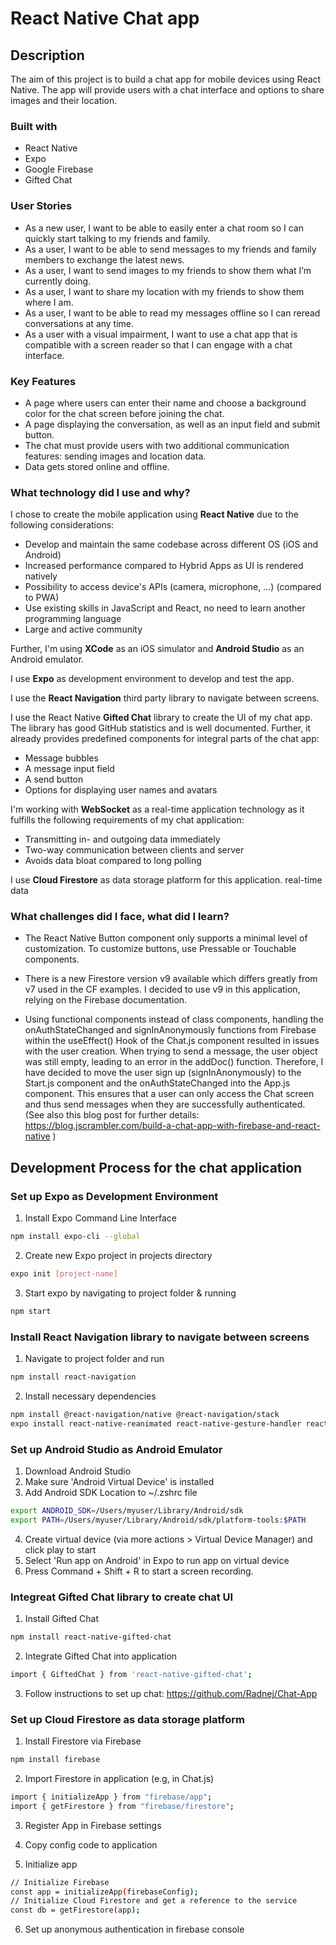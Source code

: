 # React Native Chat app

## Description
The aim of this project is to build a chat app for mobile devices using React Native. The app will provide users with a chat interface and options to share images and their location.

### Built with
* React Native
* Expo
* Google Firebase
* Gifted Chat

### User Stories
* As a new user, I want to be able to easily enter a chat room so I can quickly start talking to my friends and family.
* As a user, I want to be able to send messages to my friends and family members to exchange the latest news.
* As a user, I want to send images to my friends to show them what I’m currently doing.
* As a user, I want to share my location with my friends to show them where I am.
* As a user, I want to be able to read my messages offline so I can reread conversations at any
time.
* As a user with a visual impairment, I want to use a chat app that is compatible with a screen
reader so that I can engage with a chat interface.

### Key Features
* A page where users can enter their name and choose a background color for the chat screen before joining the chat.
* A page displaying the conversation, as well as an input field and submit button.
* The chat must provide users with two additional communication features: sending images
and location data.
* Data gets stored online and offline.


### What technology did I use and why?

I chose to create the mobile application using **React Native** due to the following considerations:
* Develop and maintain the same codebase across different OS (iOS and Android)
* Increased performance compared to Hybrid Apps as UI is rendered natively
* Possibility to access device's APIs (camera, microphone, ...) (compared to PWA)
* Use existing skills in JavaScript and React, no need to learn another programming language
* Large and active community

Further, I'm using **XCode** as an iOS simulator and **Android Studio** as an Android emulator.

I use **Expo** as development environment to develop and test the app.

I use the **React Navigation** third party library to navigate between screens.

I use the React Native **Gifted Chat** library to create the UI of my chat app. The library has good GitHub statistics and is well documented. Further, it already provides predefined components for integral parts of the chat app:
* Message bubbles
* A message input field
* A send button
* Options for displaying user names and avatars

I'm working with **WebSocket** as a real-time application technology as it fulfills the following requirements of my chat application:
* Transmitting in- and outgoing data immediately
* Two-way communication between clients and server
* Avoids data bloat compared to long polling

I use **Cloud Firestore** as data storage platform for this application. real-time data

### What challenges did I face, what did I learn?
* The React Native Button component only supports a minimal level of customization. To customize buttons, use Pressable or Touchable components.

* There is a new Firestore version v9 available which differs greatly from v7 used in the CF examples. I decided to use v9 in this application, relying on the Firebase documentation.

* Using functional components instead of class components, handling the onAuthStateChanged and signInAnonymously functions from Firebase within the useEffect() Hook of the Chat.js component resulted in issues with the user creation. When trying to send a message, the user object was still empty, leading to an error in the addDoc() function. Therefore, I have decided to move the user sign up (signInAnonymously) to the Start.js component and the onAuthStateChanged into the App.js component. This ensures that a user can only access the Chat screen and thus send messages when they are successfully authenticated. (See also this blog post for further details: https://blog.jscrambler.com/build-a-chat-app-with-firebase-and-react-native )


## Development Process for the chat application
### Set up Expo as Development Environment
1. Install Expo Command Line Interface
```bash
npm install expo-cli --global
```

2. Create new Expo project in projects directory
```bash
expo init [project-name]
```

3. Start expo by navigating to project folder & running
```bash
npm start
```

### Install React Navigation library to navigate between screens
1. Navigate to project folder and run
```bash
npm install react-navigation
```

2. Install necessary dependencies
```bash
npm install @react-navigation/native @react-navigation/stack
expo install react-native-reanimated react-native-gesture-handler react-native-screens react-native-safe-area-context @react-native-community/masked-view
```

### Set up Android Studio as Android Emulator
1. Download Android Studio
2. Make sure 'Android Virtual Device' is installed
3. Add Android SDK Location to ~/.zshrc file
```bash
export ANDROID_SDK=/Users/myuser/Library/Android/sdk
export PATH=/Users/myuser/Library/Android/sdk/platform-tools:$PATH
```
4. Create virtual device (via more actions > Virtual Device Manager) and click play to start
5. Select 'Run app on Android' in Expo to run app on virtual device
6. Press Command + Shift + R to start a screen recording.

### Integreat Gifted Chat library to create chat UI
1. Install Gifted Chat
```bash
npm install react-native-gifted-chat
```

2. Integrate Gifted Chat into application
```bash
import { GiftedChat } from 'react-native-gifted-chat';
```

3. Follow instructions to set up chat: https://github.com/Radnej/Chat-App

### Set up Cloud Firestore as data storage platform
1. Install Firestore via Firebase
```bash
npm install firebase
```

2. Import Firestore in application (e.g, in Chat.js)
```bash
import { initializeApp } from "firebase/app";
import { getFirestore } from "firebase/firestore";
```

3. Register App in Firebase settings

4. Copy config code to application

5. Initialize app
```bash
// Initialize Firebase
const app = initializeApp(firebaseConfig);
// Initialize Cloud Firestore and get a reference to the service
const db = getFirestore(app);
```

6. Set up anonymous authentication in firebase console
